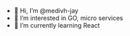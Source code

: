 - 👋 Hi, I’m @medivh-jay
- 👀 I’m interested in GO, micro services
- 🌱 I’m currently learning React

<!---
medivh-jay/medivh-jay is a ✨ special ✨ repository because its `README.md` (this file) appears on your GitHub profile.
You can click the Preview link to take a look at your changes...
--->
